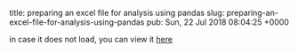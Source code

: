 title: preparing an excel file for analysis using pandas
slug: preparing-an-excel-file-for-analysis-using-pandas
pub: Sun, 22 Jul 2018 08:04:25 +0000

in case it does not load, you can view it [here](https://github.com/Abdur-rahmaanJ/data-sci-mach-learn-deep-learn/blob/master/preparing_excel_pandas.ipynb)
﻿﻿
